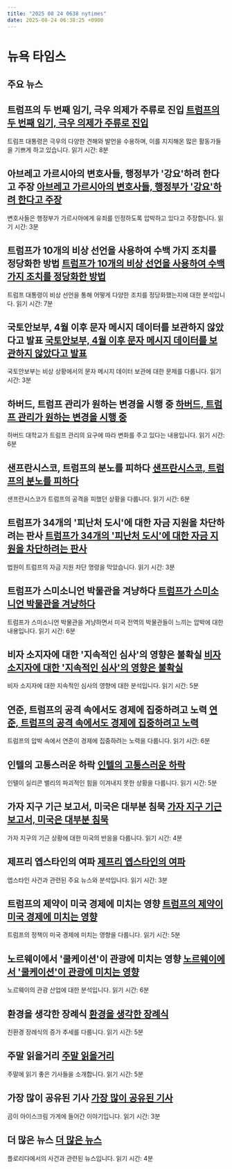 ```yaml
---
title: "2025 08 24 0638 nytimes"
date: 2025-08-24 06:38:25 +0900
---
```


# 뉴욕 타임스
## 주요 뉴스

## 트럼프의 두 번째 임기, 극우 의제가 주류로 진입 [트럼프의 두 번째 임기, 극우 의제가 주류로 진입](https://www.nytimes.com/2025/08/23/us/politics/trump-far-right.html)
트럼프 대통령은 극우의 다양한 견해와 발언을 수용하며, 이를 지지해온 많은 활동가들을 기쁘게 하고 있습니다. 읽기 시간: 8분

## 아브레고 가르시아의 변호사들, 행정부가 '강요'하려 한다고 주장 [아브레고 가르시아의 변호사들, 행정부가 '강요'하려 한다고 주장](https://www.nytimes.com/2025/08/23/us/politics/abrego-garcia-coercion.html)
변호사들은 행정부가 가르시아에게 유죄를 인정하도록 압박하고 있다고 주장합니다. 읽기 시간: 3분

## 트럼프가 10개의 비상 선언을 사용하여 수백 가지 조치를 정당화한 방법 [트럼프가 10개의 비상 선언을 사용하여 수백 가지 조치를 정당화한 방법](https://www.nytimes.com/interactive/2025/08/22/us/politics/trump-emergency-immigration-tariffs-crime.html)
트럼프 대통령이 비상 선언을 통해 어떻게 다양한 조치를 정당화했는지에 대한 분석입니다. 읽기 시간: 7분

## 국토안보부, 4월 이후 문자 메시지 데이터를 보관하지 않았다고 발표 [국토안보부, 4월 이후 문자 메시지 데이터를 보관하지 않았다고 발표](https://www.nytimes.com/2025/08/22/us/politics/homeland-security-foia-text-messages.html)
국토안보부는 비상 상황에서의 문자 메시지 데이터 보관에 대한 문제를 다룹니다. 읽기 시간: 3분

## 하버드, 트럼프 관리가 원하는 변경을 시행 중 [하버드, 트럼프 관리가 원하는 변경을 시행 중](https://www.nytimes.com/2025/08/23/us/harvard-changes-academic-freedom-trump-deal.html)
하버드 대학교가 트럼프 관리의 요구에 따라 변화를 주고 있다는 내용입니다. 읽기 시간: 6분

## 샌프란시스코, 트럼프의 분노를 피하다 [샌프란시스코, 트럼프의 분노를 피하다](https://www.nytimes.com/2025/08/22/us/politics/san-francisco-trump-cities.html)
샌프란시스코가 트럼프의 공격을 피했던 상황을 다룹니다. 읽기 시간: 6분

## 트럼프가 34개의 '피난처 도시'에 대한 자금 지원을 차단하려는 판사 [트럼프가 34개의 '피난처 도시'에 대한 자금 지원을 차단하려는 판사](https://www.nytimes.com/2025/08/22/us/politics/trump-sanctuary-cities-funding.html)
법원이 트럼프의 자금 지원 차단 명령을 막았습니다. 읽기 시간: 3분

## 트럼프가 스미소니언 박물관을 겨냥하다 [트럼프가 스미소니언 박물관을 겨냥하다](https://www.nytimes.com/2025/08/23/arts/design/trump-targets-smithsonian-museums-chilling-effect.html)
트럼프가 스미소니언 박물관을 겨냥하면서 미국 전역의 박물관들이 느끼는 압박에 대한 내용입니다. 읽기 시간: 6분

## 비자 소지자에 대한 '지속적인 심사'의 영향은 불확실 [비자 소지자에 대한 '지속적인 심사'의 영향은 불확실](https://www.nytimes.com/2025/08/22/us/politics/continuous-vetting-visa-holders.html)
비자 소지자에 대한 지속적인 심사의 영향에 대한 분석입니다. 읽기 시간: 5분

## 연준, 트럼프의 공격 속에서도 경제에 집중하려고 노력 [연준, 트럼프의 공격 속에서도 경제에 집중하려고 노력](https://www.nytimes.com/2025/08/23/business/powell-fed-trump-economy-jackson-hole.html)
트럼프의 압박 속에서 연준이 경제에 집중하려는 노력을 다룹니다. 읽기 시간: 6분

## 인텔의 고통스러운 하락 [인텔의 고통스러운 하락](https://www.nytimes.com/2025/08/23/technology/intel-computer-chips-tech-ai-trump.html)
인텔이 실리콘 밸리의 파괴적인 힘을 이겨내지 못한 상황을 다룹니다. 읽기 시간: 5분

## 가자 지구 기근 보고서, 미국은 대부분 침묵 [가자 지구 기근 보고서, 미국은 대부분 침묵](https://www.nytimes.com/2025/08/23/world/middleeast/gaza-famine-report-us-reaction.html)
가자 지구의 기근 상황에 대한 미국의 반응을 다룹니다. 읽기 시간: 4분

## 제프리 엡스타인의 여파 [제프리 엡스타인의 여파](https://www.nytimes.com/article/jeffrey-epstein-files-trump.html)
엡스타인 사건과 관련된 주요 뉴스와 분석입니다. 읽기 시간: 3분

## 트럼프의 제약이 미국 경제에 미치는 영향 [트럼프의 제약이 미국 경제에 미치는 영향](https://www.nytimes.com/2025/08/23/business/trump-intel-us-steel-nvidia.html)
트럼프의 정책이 미국 경제에 미치는 영향을 다룹니다. 읽기 시간: 5분

## 노르웨이에서 '쿨케이션'이 관광에 미치는 영향 [노르웨이에서 '쿨케이션'이 관광에 미치는 영향](https://www.nytimes.com/2025/08/20/travel/norway-overtourism-coolcations.html)
노르웨이의 관광 산업에 대한 분석입니다. 읽기 시간: 6분

## 환경을 생각한 장례식 [환경을 생각한 장례식](https://www.nytimes.com/2025/08/23/health/green-natural-burials.html)
친환경 장례식의 증가 추세를 다룹니다. 읽기 시간: 5분

## 주말 읽을거리 [주말 읽을거리](https://www.nytimes.com/2025/08/23/magazine/jen-hatmaker-interview.html)
주말에 읽기 좋은 기사들을 소개합니다. 읽기 시간: 5분

## 가장 많이 공유된 기사 [가장 많이 공유된 기사](https://www.nytimes.com/2025/08/22/us/bear-lake-tahoe-ice-cream-shop.html)
곰이 아이스크림 가게에 들어간 이야기입니다. 읽기 시간: 3분

## 더 많은 뉴스 [더 많은 뉴스](https://www.nytimes.com/2025/08/23/us/politics/orlando-pulse-shooting-rainbow-crosswalk-memorial.html)
플로리다에서의 사건과 관련된 뉴스입니다. 읽기 시간: 4분